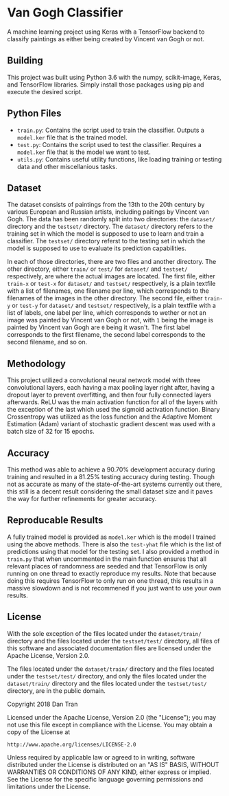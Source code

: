 # Van Gogh Classifier
A machine learning project using Keras with a TensorFlow backend to classify paintings as either being created by Vincent van Gogh or not.

## Building
This project was built using Python 3.6 with the numpy, scikit-image, Keras, and TensorFlow libraries. Simply install those packages using pip and execute the desired script.

## Python Files
* `train.py`: Contains the script used to train the classifier. Outputs a `model.ker` file that is the trained model.
* `test.py`: Contains the script used to test the classifier. Requires a `model.ker` file that is the model we want to test.
* `utils.py`: Contains useful utility functions, like loading training or testing data and other miscellanious tasks.

## Dataset
The dataset consists of paintings from the 13th to the 20th century by various European and Russian artists, including paitings by Vincent van Gogh. The data has been randomly split into two directories: the `dataset/` directory and the `testset/` directory.  The `dataset/` directory refers to the training set in which the model is supposed to use to learn and train a classifier.  The `testset/` directory referst to the testing set in which the model is supposed to use to evaluate its prediction capabilities.

In each of those directories, there are two files and another directory. The other directory, either `train/` or `test/` for `dataset/` and `testset/` respectively, are where the actual images are located.  The first file, either `train-x` or `test-x` for `dataset/` and `testset/` respectively, is a plain textfile with a list of filenames, one filename per line, which corresponds to the filenames of the images in the other directory.  The second file, either `train-y` or `test-y` for `dataset/` and `testset/` respectively, is a plain textfile with a list of labels, one label per line, which corresponds to wether or not an image was painted by Vincent van Gogh or not, with `1` being the image is painted by Vincent van Gogh are `0` being it wasn't.  The first label corresponds to the first filename, the second label corresponds to the second filename, and so on.

## Methodology
This project utilized a convolutional neural network model with three convolutional layers, each having a max pooling layer right after, having a dropout layer to prevent overfitting, and then four fully connected layers afterwards.  ReLU was the main activation function for all of the layers with the exception of the last which used the sigmoid activation function.  Binary Crossentropy was utilized as the loss function and the Adaptive Moment Estimation (Adam) variant of stochastic gradient descent was used with a batch size of 32 for 15 epochs.

## Accuracy
This method was able to achieve a 90.70% development accuracy during training and resulted in a 81.25% testing accuracy during testing. Though not as accurate as many of the state-of-the-art systems currently out there, this still is a decent result considering the small dataset size and it paves the way for further refinements for greater accuracy.

## Reproducable Results
A fully trained model is provided as `model.ker` which is the model I trained using the above methods. There is also the `test-yhat` file which is the list of predictions using that model for the testing set. I also provided a method in `train.py` that when uncommented in the main function ensures that all relevant places of randomness are seeded and that TensorFlow is only running on one thread to exactly reproduce my results. Note that because doing this requires TensorFlow to only run on one thread, this results in a massive slowdown and is not recommened if you just want to use your own results.

## License
With the sole exception of the files located under the `dataset/train/` directory and the files located under the `testset/test/` directory, all files of this software and associated documentation files are licensed under the Apache License, Version 2.0.

The files located under the `dataset/train/` directory and the files located under the `testset/test/` directory, and only the files located under the `dataset/train/` directory and the files located under the `testset/test/` directory, are in the public domain.

Copyright 2018 Dan Tran

Licensed under the Apache License, Version 2.0 (the "License");
you may not use this file except in compliance with the License.
You may obtain a copy of the License at

    http://www.apache.org/licenses/LICENSE-2.0

Unless required by applicable law or agreed to in writing, software
distributed under the License is distributed on an "AS IS" BASIS,
WITHOUT WARRANTIES OR CONDITIONS OF ANY KIND, either express or implied.
See the License for the specific language governing permissions and
limitations under the License.
